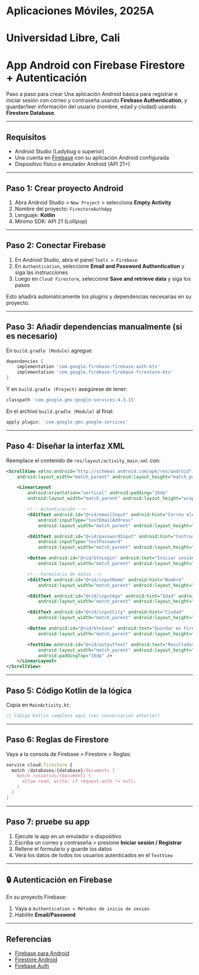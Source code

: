 
# Aplicaciones Móviles, 2025A
# Universidad Libre, Cali
# App Android con Firebase Firestore + Autenticación

Paso a paso para crear Una aplicación Android básica para registrar e iniciar sesión con correo y contraseña usando **Firebase Authentication**, y guardar/leer información del usuario (nombre, edad y ciudad) usando **Firestore Database**.

---

## Requisitos

- Android Studio (Ladybug o superior)
- Una cuenta en [Firebase](https://console.firebase.google.com/) con su aplicación Android configurada
- Dispositivo físico o emulador Android (API 21+)

---

## Paso 1: Crear proyecto Android

1. Abra Android Studio > `New Project` > selecciona **Empty Activity**
2. Nombre del proyecto: `FirestoreAuthApp`
3. Lenguaje: **Kotlin**
4. Mínimo SDK: API 21 (Lollipop)

---

## Paso 2: Conectar Firebase

1. En Android Studio, abra el panel `Tools > Firebase`
2. En `Authentication`, seleccione **Email and Password Authentication** y siga las instrucciones
3. Luego en `Cloud Firestore`, seleccione **Save and retrieve data** y siga los pasos

Esto añadirá automáticamente los plugins y dependencias necesarias en su proyecto.

---

## Paso 3: Añadir dependencias manualmente (si es necesario)

En `build.gradle (Module)` agregue:

```gradle
dependencies {
    implementation 'com.google.firebase:firebase-auth-ktx'
    implementation 'com.google.firebase:firebase-firestore-ktx'
}
```

Y en `build.gradle (Project)` asegúrese de tener:

```gradle
classpath 'com.google.gms:google-services:4.3.15'
```

En el archivo `build.gradle (Module)` al final:

```gradle
apply plugin: 'com.google.gms.google-services'
```

---

## Paso 4: Diseñar la interfaz XML

Reemplace el contenido de `res/layout/activity_main.xml` con:

```xml
<ScrollView xmlns:android="http://schemas.android.com/apk/res/android"
    android:layout_width="match_parent" android:layout_height="match_parent">

    <LinearLayout
        android:orientation="vertical" android:padding="16dp"
        android:layout_width="match_parent" android:layout_height="wrap_content">

        <!-- Autenticación -->
        <EditText android:id="@+id/emailInput" android:hint="Correo electrónico"
            android:inputType="textEmailAddress"
            android:layout_width="match_parent" android:layout_height="wrap_content" />

        <EditText android:id="@+id/passwordInput" android:hint="Contraseña"
            android:inputType="textPassword"
            android:layout_width="match_parent" android:layout_height="wrap_content" />

        <Button android:id="@+id/btnLogin" android:text="Iniciar sesión / Registrar"
            android:layout_width="match_parent" android:layout_height="wrap_content" />

        <!-- Formulario de datos -->
        <EditText android:id="@+id/inputName" android:hint="Nombre"
            android:layout_width="match_parent" android:layout_height="wrap_content" />

        <EditText android:id="@+id/inputAge" android:hint="Edad" android:inputType="number"
            android:layout_width="match_parent" android:layout_height="wrap_content" />

        <EditText android:id="@+id/inputCity" android:hint="Ciudad"
            android:layout_width="match_parent" android:layout_height="wrap_content" />

        <Button android:id="@+id/btnSave" android:text="Guardar en Firestore"
            android:layout_width="match_parent" android:layout_height="wrap_content" />

        <TextView android:id="@+id/outputText" android:text="Resultados..."
            android:layout_width="match_parent" android:layout_height="wrap_content"
            android:paddingTop="16dp" />
    </LinearLayout>
</ScrollView>
```

---

## Paso 5: Código Kotlin de la lógica

Copia en `MainActivity.kt`:

```kotlin
// Código Kotlin completo aquí (ver conversación anterior)
```

---

## Paso 6: Reglas de Firestore

Vaya a la consola de Firebase > Firestore > Reglas:

```js
service cloud.firestore {
  match /databases/{database}/documents {
    match /usuarios/{document} {
      allow read, write: if request.auth != null;
    }
  }
}
```

---

## Paso 7: pruebe su app

1. Ejecute la app en un emulador o dispositivo
2. Escriba un correo y contraseña > presione **Iniciar sesión / Registrar**
3. Rellene el formulario y guarde los datos
4. Verá los datos de todos los usuarios autenticados en el `TextView`

---

## 🔒 Autenticación en Firebase

En su proyecto Firebase:

1. Vaya a `Authentication > Métodos de inicio de sesión`
2. Habilite **Email/Password**

---

## Referencias

- [Firebase para Android](https://firebase.google.com/docs/android/setup)
- [Firestore Android](https://firebase.google.com/docs/firestore/quickstart)
- [Firebase Auth](https://firebase.google.com/docs/auth/android/start)
